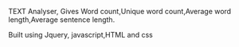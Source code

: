 TEXT Analyser, Gives Word count,Unique word count,Average word length,Average sentence length.

Built using Jquery, javascript,HTML and css

